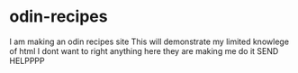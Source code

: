 # odin-recipes
I am making an odin recipes site
This will demonstrate my limited knowlege of html
I dont want to right anything here they are making me do it 
SEND HELPPPP

